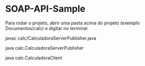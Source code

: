 # SOAP-API-Sample

Para rodar o projeto, abrir uma pasta acima do projeto (exemplo Documentos/calc) e digitar no terminal:

javac calc/CalculadoraServerPublisher.java


java calc.CalculadoraServerPublisher


java calc.CalculadoraClient

